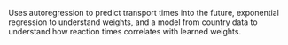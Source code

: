 Uses autoregression to predict transport times into the future, 
exponential regression to understand weights, and a model from country data
to understand how reaction times correlates with learned weights.
